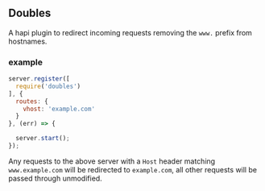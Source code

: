 ## Doubles

A hapi plugin to redirect incoming requests removing the `www.` prefix from hostnames.

### example

```js
server.register([
  require('doubles')
], {
  routes: {
    vhost: 'example.com'
  }
}, (err) => {

  server.start();
});
```

Any requests to the above server with a `Host` header matching `www.example.com` will be redirected to `example.com`, all other requests will be passed through unmodified.
